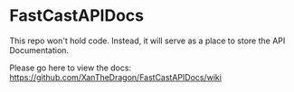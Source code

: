 # FastCastAPIDocs

This repo won't hold code. Instead, it will serve as a place to store the API Documentation.

Please go here to view the docs: https://github.com/XanTheDragon/FastCastAPIDocs/wiki
